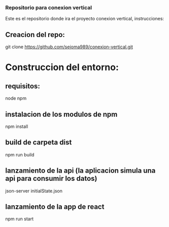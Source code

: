 ### Repositorio para conexion vertical

Este es el repositorio donde ira el proyecto conexion vertical, instrucciones:

## Creacion del repo:
git clone https://github.com/sejoma989/conexion-vertical.git

# Construccion del entorno:
## requisitos:

node
npm

## instalacion de los modulos de npm
npm install

## build de carpeta dist
npm run build

## lanzamiento de la api (la aplicacion simula una api para consumir los datos)
json-server initialState.json

## lanzamiento de la app de react
npm run start



